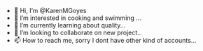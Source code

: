 - 👋 Hi, I’m @KarenMGoyes
- 👀 I’m interested in cooking and swimming ...
- 🌱 I’m currently learning about quality...
- 💞️ I’m looking to collaborate on new project..
- 📫 How to reach me, sorry I dont have other kind of accounts...

<!---
KarenMGoyes/KarenMGoyes is a ✨ special ✨ repository because its `README.md` (this file) appears on your GitHub profile.
You can click the Preview link to take a look at your changes.
--->
